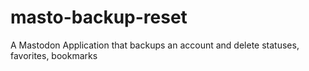 # masto-backup-reset
A Mastodon Application that backups an account and delete statuses, favorites, bookmarks
